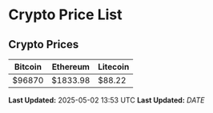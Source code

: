 # Crypto Price List

## Crypto Prices
| Bitcoin | Ethereum | Litecoin |
| ------- | -------- | -------- |
| $96870 | $1833.98 | $88.22 |
**Last Updated:** 2025-05-02 13:53 UTC
**Last Updated:** $DATE$
